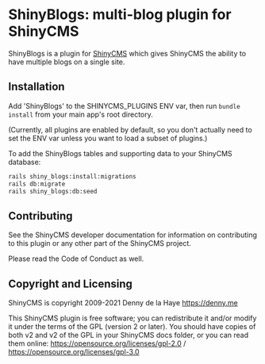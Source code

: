 # ShinyBlogs: multi-blog plugin for ShinyCMS

ShinyBlogs is a plugin for [ShinyCMS](https://shinycms.org) which gives ShinyCMS the ability to have multiple blogs on a single site.


## Installation

Add 'ShinyBlogs' to the SHINYCMS_PLUGINS ENV var, then run `bundle install` from your main app's root directory.

(Currently, all plugins are enabled by default, so you don't actually need to set the ENV var unless you want to load a subset of plugins.)

To add the ShinyBlogs tables and supporting data to your ShinyCMS database:
```bash
rails shiny_blogs:install:migrations
rails db:migrate
rails shiny_blogs:db:seed
```


## Contributing

See the ShinyCMS developer documentation for information on contributing to this plugin or any other part of the ShinyCMS project.

Please read the Code of Conduct as well.


## Copyright and Licensing

ShinyCMS is copyright 2009-2021 Denny de la Haye https://denny.me

This ShinyCMS plugin is free software; you can redistribute it and/or modify it under the terms of the GPL (version 2 or later). You should have copies of both v2 and v2 of the GPL in your ShinyCMS docs folder, or you can read them online: https://opensource.org/licenses/gpl-2.0 / https://opensource.org/licenses/gpl-3.0
